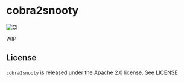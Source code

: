 # cobra2snooty
[![CI](https://github.com/mongodb-labs/cobra2snooty/actions/workflows/pr.yml/badge.svg)](https://github.com/mongodb-labs/cobra2snooty/actions/workflows/pr.yml)

WIP

## License

`cobra2snooty` is released under the Apache 2.0 license. See [LICENSE](LICENSE)

